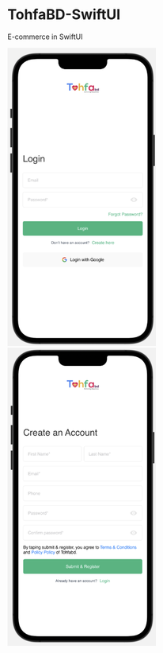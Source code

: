 # TohfaBD-SwiftUI
E-commerce in SwiftUI 

<img src="https://github.com/Monjur-Alam/TohfaBD-SwiftUI/blob/main/Tohfabd/1.png" width="300" height="600" /> <img src="https://github.com/Monjur-Alam/TohfaBD-SwiftUI/blob/main/Tohfabd/2.png" width="300" height="600" />
